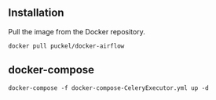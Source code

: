 ## Installation

Pull the image from the Docker repository.

    docker pull puckel/docker-airflow

## docker-compose

    docker-compose -f docker-compose-CeleryExecutor.yml up -d
